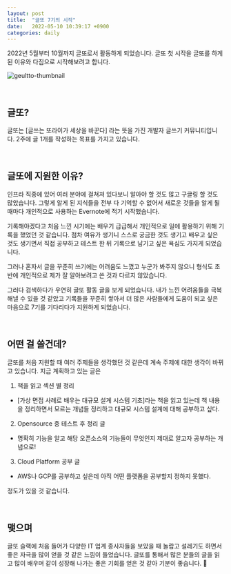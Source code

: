 ```yaml
---
layout: post
title:  "글또 7기의 시작"
date:   2022-05-10 10:39:17 +0900
categories: daily
---
```


2022년 5월부터 10월까지 글또로서 활동하게 되었습니다. 글또 첫 시작을 글또를 하게 된 이유와 다짐으로 시작해보려고 합니다.  

![geultto-thumbnail](https://www.notion.so/image/https%3A%2F%2Fs3-us-west-2.amazonaws.com%2Fsecure.notion-static.com%2F4d516f9b-573d-45b2-903c-b45773edb92d%2Fsymbol3x.png?table=block&id=ac5b18a4-82fb-4df4-97d4-e8257ad4d516&spaceId=601b6928-0e34-4343-9095-2e5c756903b3&width=250&userId=edc601f2-985b-4ca9-b87c-6d0c71c2a31c&cache=v2)

&nbsp;
&nbsp;

## 글또?

글또는 [글쓰는 또라이가 세상을 바꾼다] 라는 뜻을 가진 개발자 글쓰기 커뮤니티입니다. 2주에 글 1개를 작성하는 목표를 가지고 있습니다.

&nbsp;

## 글또에 지원한 이유?  

인프라 직종에 있어 여러 분야에 걸쳐져 있다보니 알아야 할 것도 많고 구글링 할 것도 많았습니다. 그렇게 알게 된 지식들을 전부 다 기억할 수 없어서 새로운 것들을 알게 될 때마다 개인적으로 사용하는 Evernote에 적기 시작했습니다.

기록해야겠다고 처음 느낀 시기에는 배우기 급급해서 개인적으로 일에 활용하기 위해 기록을 했었던 것 같습니다. 점차 여유가 생기니 스스로 궁금한 것도 생기고 배우고 싶은 것도 생기면서 직접 공부하고 테스트 한 뒤 기록으로 남기고 싶은 욕심도 가지게 되었습니다. 

그러나 혼자서 글을 꾸준히 쓰기에는 어려움도 느꼈고 누군가 봐주지 않으니 형식도 초반에 개인적으로 제가 잘 알아보려고 쓴 것과 다르지 않았습니다. 

그러다 검색하다가 우연히 글또 활동 글을 보게 되었습니다. 내가 느낀 어려움들을 극복해낼 수 있을 것 같았고 기록들을 꾸준히 쌓아서 더 많은 사람들에게 도움이 되고 싶은 마음으로 7기를 기다리다가 지원하게 되었습니다.

&nbsp;
&nbsp;

## 어떤 걸 쓸건데?  

글또를 처음 지원할 때 여러 주제들을 생각했던 것 같은데 계속 주제에 대한 생각이 바뀌고 있습니다. 지금 계획하고 있는 글은  

1. 책을 읽고 섹션 별 정리
 * [가상 면접 사례로 배우는 대규모 설계 시스템 기초]라는 책을 읽고 있는데 책 내용을 정리하면서 모르는 개념들 정리하고 대규모 시스템 설계에 대해 공부하고 싶다.
2. Opensource 중 테스트 후 정리 글
 * 명확히 기능을 알고 해당 오픈소스의 기능들이 무엇인지 제대로 알고자 공부하는 개념으로!
3. Cloud Platform 공부 글
 * AWS나 GCP를 공부하고 싶은데 아직 어떤 플랫폼을 공부할지 정하지 못했다.

정도가 있을 것 같습니다.

&nbsp;
&nbsp;

## 맺으며  

글또 슬랙에 처음 들어가 다양한 IT 업계 종사자들을 보았을 때 놀랍고 설레기도 하면서 좋은 자극을 많이 얻을 것 같은 느낌이 들었습니다. 글또를 통해서 많은 분들의 글을 읽고 많이 배우며 같이 성장해 나가는 좋은 기회를 얻은 것 같아 기분이 좋습니다. 🙂  
